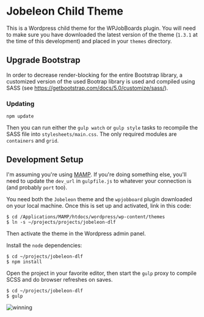 # Jobeleon Child Theme

This is a Wordpress child theme for the WPJobBoards plugin. You will
need to make sure you have downloaded the latest version of the theme
(`1.3.1` at the time of this development) and placed in your `themes`
directory.

## Upgrade Bootstrap

In order to decrease render-blocking for the entire Bootstrap library,
a customized version of the used Bootrap library is used and compiled
using SASS (see https://getbootstrap.com/docs/5.0/customize/sass/).

### Updating

```
npm update
```

Then you can run either the `gulp watch` or `gulp style` tasks to
recompile the SASS file into `stylesheets/main.css`. The only required
modules are `containers` and `grid`.

## Development Setup

I'm assuming you're using [MAMP](https://www.mamp.info). If you're doing
something else, you'll need to update the `dev_url` in `gulpfile.js` to
whatever your connection is (and probably `port` too).

You need both the `Jobeleon` theme and the `wpjobboard` plugin downloaded
on your local machine. Once this is set up and activated, link in this
code:

```
$ cd /Applications/MAMP/htdocs/wordpress/wp-content/themes
$ ln -s ~/projects/projects/jobeleon-dlf
```

Then activate the theme in the Wordpress admin panel.


Install the `node` dependencies:

```
$ cd ~/projects/jobeleon-dlf
$ npm install
```

Open the project in your favorite editor, then start the `gulp` proxy to
compile SCSS and do browser refreshes on saves.

```
$ cd ~/projects/jobeleon-dlf
$ gulp
```

![winning](http://www.reactiongifs.com/wp-content/uploads/2013/09/rock.gif)
